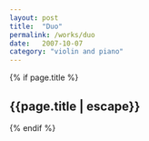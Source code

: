 ```yaml
---
layout: post
title:  "Duo"
permalink: /works/duo
date:   2007-10-07
category: "violin and piano"
---
```

{% if page.title %}
<h2>{{page.title | escape}}</h2>
{% endif %}